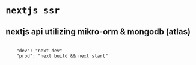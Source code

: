 # ``nextjs ssr``

##  nextjs api utilizing mikro-orm & mongodb (atlas)

```

    "dev": "next dev"
    "prod": "next build && next start"

```
